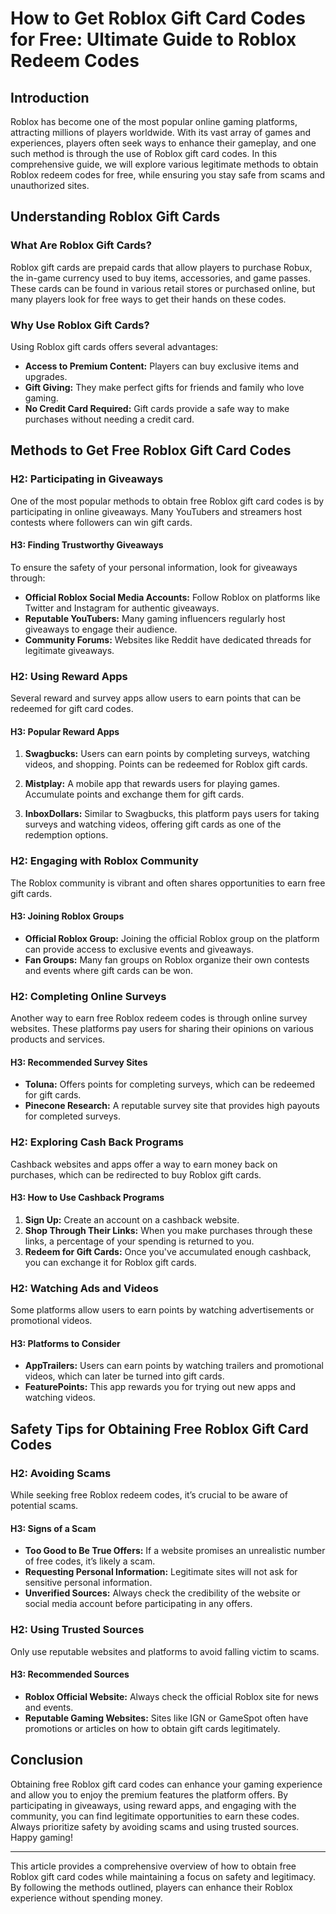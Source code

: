 # How to Get Roblox Gift Card Codes for Free: Ultimate Guide to Roblox Redeem Codes

## Introduction

Roblox has become one of the most popular online gaming platforms, attracting millions of players worldwide. With its vast array of games and experiences, players often seek ways to enhance their gameplay, and one such method is through the use of Roblox gift card codes. In this comprehensive guide, we will explore various legitimate methods to obtain Roblox redeem codes for free, while ensuring you stay safe from scams and unauthorized sites.

## Understanding Roblox Gift Cards

### What Are Roblox Gift Cards?

Roblox gift cards are prepaid cards that allow players to purchase Robux, the in-game currency used to buy items, accessories, and game passes. These cards can be found in various retail stores or purchased online, but many players look for free ways to get their hands on these codes.

### Why Use Roblox Gift Cards?

Using Roblox gift cards offers several advantages:
- **Access to Premium Content:** Players can buy exclusive items and upgrades.
- **Gift Giving:** They make perfect gifts for friends and family who love gaming.
- **No Credit Card Required:** Gift cards provide a safe way to make purchases without needing a credit card.

## Methods to Get Free Roblox Gift Card Codes

### H2: Participating in Giveaways

One of the most popular methods to obtain free Roblox gift card codes is by participating in online giveaways. Many YouTubers and streamers host contests where followers can win gift cards.

#### H3: Finding Trustworthy Giveaways

To ensure the safety of your personal information, look for giveaways through:
- **Official Roblox Social Media Accounts:** Follow Roblox on platforms like Twitter and Instagram for authentic giveaways.
- **Reputable YouTubers:** Many gaming influencers regularly host giveaways to engage their audience.
- **Community Forums:** Websites like Reddit have dedicated threads for legitimate giveaways.

### H2: Using Reward Apps

Several reward and survey apps allow users to earn points that can be redeemed for gift card codes.

#### H3: Popular Reward Apps

1. **Swagbucks:** Users can earn points by completing surveys, watching videos, and shopping. Points can be redeemed for Roblox gift cards.
   
2. **Mistplay:** A mobile app that rewards users for playing games. Accumulate points and exchange them for gift cards.

3. **InboxDollars:** Similar to Swagbucks, this platform pays users for taking surveys and watching videos, offering gift cards as one of the redemption options.

### H2: Engaging with Roblox Community

The Roblox community is vibrant and often shares opportunities to earn free gift cards.

#### H3: Joining Roblox Groups

- **Official Roblox Group:** Joining the official Roblox group on the platform can provide access to exclusive events and giveaways.
- **Fan Groups:** Many fan groups on Roblox organize their own contests and events where gift cards can be won.

### H2: Completing Online Surveys

Another way to earn free Roblox redeem codes is through online survey websites. These platforms pay users for sharing their opinions on various products and services.

#### H3: Recommended Survey Sites

- **Toluna:** Offers points for completing surveys, which can be redeemed for gift cards.
- **Pinecone Research:** A reputable survey site that provides high payouts for completed surveys.

### H2: Exploring Cash Back Programs

Cashback websites and apps offer a way to earn money back on purchases, which can be redirected to buy Roblox gift cards.

#### H3: How to Use Cashback Programs

1. **Sign Up:** Create an account on a cashback website.
2. **Shop Through Their Links:** When you make purchases through these links, a percentage of your spending is returned to you.
3. **Redeem for Gift Cards:** Once you've accumulated enough cashback, you can exchange it for Roblox gift cards.

### H2: Watching Ads and Videos

Some platforms allow users to earn points by watching advertisements or promotional videos.

#### H3: Platforms to Consider

- **AppTrailers:** Users can earn points by watching trailers and promotional videos, which can later be turned into gift cards.
- **FeaturePoints:** This app rewards you for trying out new apps and watching videos.

## Safety Tips for Obtaining Free Roblox Gift Card Codes

### H2: Avoiding Scams

While seeking free Roblox redeem codes, it’s crucial to be aware of potential scams.

#### H3: Signs of a Scam

- **Too Good to Be True Offers:** If a website promises an unrealistic number of free codes, it’s likely a scam.
- **Requesting Personal Information:** Legitimate sites will not ask for sensitive personal information.
- **Unverified Sources:** Always check the credibility of the website or social media account before participating in any offers.

### H2: Using Trusted Sources

Only use reputable websites and platforms to avoid falling victim to scams.

#### H3: Recommended Sources

- **Roblox Official Website:** Always check the official Roblox site for news and events.
- **Reputable Gaming Websites:** Sites like IGN or GameSpot often have promotions or articles on how to obtain gift cards legitimately.

## Conclusion

Obtaining free Roblox gift card codes can enhance your gaming experience and allow you to enjoy the premium features the platform offers. By participating in giveaways, using reward apps, and engaging with the community, you can find legitimate opportunities to earn these codes. Always prioritize safety by avoiding scams and using trusted sources. Happy gaming!

---

This article provides a comprehensive overview of how to obtain free Roblox gift card codes while maintaining a focus on safety and legitimacy. By following the methods outlined, players can enhance their Roblox experience without spending money.
